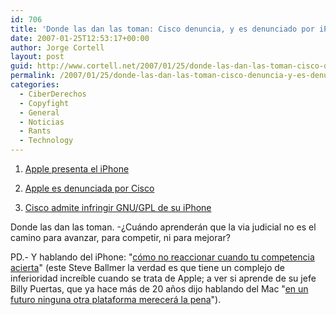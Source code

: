 ```yaml
---
id: 706
title: 'Donde las dan las toman: Cisco denuncia, y es denunciado por iPhone'
date: 2007-01-25T12:53:17+00:00
author: Jorge Cortell
layout: post
guid: http://www.cortell.net/2007/01/25/donde-las-dan-las-toman-cisco-denuncia-y-es-denunciado-por-iphone/
permalink: /2007/01/25/donde-las-dan-las-toman-cisco-denuncia-y-es-denunciado-por-iphone/
categories:
  - CiberDerechos
  - Copyfight
  - General
  - Noticias
  - Rants
  - Technology
---
```

1) <a target="_blank" title="iPhone" href="http://www.apple.com/iphone/">Apple presenta el iPhone</a>

2) <a target="_blank" title="Informativos TeleCinco" href="http://www.informativos.telecinco.es/iphone/cisco/apple/dn_39376.htm">Apple es denunciada por Cisco</a>

3) <a target="_blank" title="Cisco infringe GPL en iPhone" href="http://www.applesfera.com/2007/01/23-cisco-admite-inflingir-licencia-iphone">Cisco admite infringir GNU/GPL de su iPhone</a>

Donde las dan las toman. -¿Cuándo aprenderán que la via judicial no es el camino para avanzar, para competir, ni para mejorar?

PD.- Y hablando del iPhone: "<a title="Steve Ballmer se rí­e del iPhone" target="_blank" href="http://www.applesfera.com/2007/01/18-steve-ballmer-se-rie-del-iphone">cómo no reaccionar cuando tu competencia acierta</a>" (este Steve Ballmer la verdad es que tiene un complejo de inferioridad increí­ble cuando se trata de Apple; a ver si aprende de su jefe Billy Puertas, que ya hace más de 20 años dijo hablando del Mac "<a target="_blank" title="Bill Gates en un ví­deo de Apple" href="http://www.applesfera.com/2007/01/24-video-para-los-accionistas-de-apple-asi-es-el-macintosh-de-1984">en un futuro ninguna otra plataforma merecerá la pena</a>").